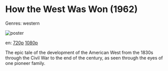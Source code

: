 # How the West Was Won (1962)

Genres: western

![poster](http://image.tmdb.org/t/p/w500/ixbhzvECnuqCBYnF9J1mfVfLCPF.jpg)

en:
  [720p](magnet:?xt=urn:btih:04C5F5AFF5B7E7C72D7EEA790B6B29102124F26A&tr=udp://glotorrents.pw:6969/announce&tr=udp://tracker.opentrackr.org:1337/announce&tr=udp://torrent.gresille.org:80/announce&tr=udp://tracker.openbittorrent.com:80&tr=udp://tracker.coppersurfer.tk:6969&tr=udp://tracker.leechers-paradise.org:6969&tr=udp://p4p.arenabg.ch:1337&tr=udp://tracker.internetwarriors.net:1337)
  [1080p](magnet:?xt=urn:btih:FDBAC084D60FCD876A6987676A2F3DFBDC28D137&tr=udp://glotorrents.pw:6969/announce&tr=udp://tracker.opentrackr.org:1337/announce&tr=udp://torrent.gresille.org:80/announce&tr=udp://tracker.openbittorrent.com:80&tr=udp://tracker.coppersurfer.tk:6969&tr=udp://tracker.leechers-paradise.org:6969&tr=udp://p4p.arenabg.ch:1337&tr=udp://tracker.internetwarriors.net:1337)
  


The epic tale of the development of the American West from the 1830s through the Civil War to the end of the century, as seen through the eyes of one pioneer family.